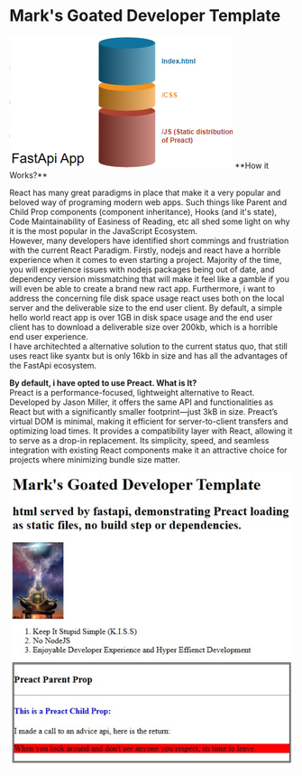 <h1>Mark's Goated Developer Template</h1>
<img src="https://raw.githubusercontent.com/RetributionByRevenue/Mark-s-Goated-Developer-Template/main/Architecture.png">
**How it Works?**

React has many great paradigms in place that make it a very popular and beloved way of programing modern web apps. Such things like Parent and Child Prop components (component inheritance), Hooks (and it's state), Code Maintainability of Easiness of Reading, etc all shed some light on why it is the most popular in the JavaScript Ecosystem.
<br>However, many developers have identified short commings and frustriation with the current React Paradigm. Firstly, nodejs and react have a horrible experience when it comes to even starting a project. Majority of the time, you will experience issues with nodejs packages being out of date, and dependency version missmatching that will make it feel like a gamble if you will even be able to create a brand new ract app. Furthermore, i want to address the concerning file disk space usage react uses both on the local server and the deliverable size to the end user client. By default, a simple hello world react app is over 1GB in disk space usage and the end user client has to download a deliverable size over 200kb, which is a horrible end user experience. <br>
I have architechted a alternative solution to the current status quo, that still uses react like syantx but is only 16kb in size and has all the advantages of the FastApi ecosystem. 

**By default, i have opted to use Preact. What is It?**<br>
Preact is a performance-focused, lightweight alternative to React. Developed by Jason Miller, it offers the same API and functionalities as React but with a significantly smaller footprint—just 3kB in size. Preact’s virtual DOM is minimal, making it efficient for server-to-client transfers and optimizing load times. It provides a compatibility layer with React, allowing it to serve as a drop-in replacement.  Its simplicity, speed, and seamless integration with existing React components make it an attractive choice for projects where minimizing bundle size matter.

<img src="https://raw.githubusercontent.com/RetributionByRevenue/Mark-s-Goated-Developer-Template/main/Homepage.jpg">
